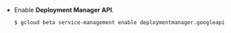 * Enable **Deployment Manager API**.

  ```sh
  $ gcloud beta service-management enable deploymentmanager.googleapis.com
  ```